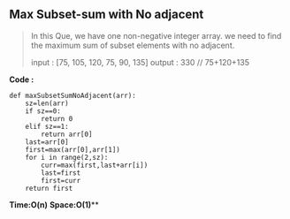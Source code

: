 ﻿

## Max Subset-sum with No adjacent

> In this Que, we have one non-negative integer array. we need to find the maximum sum of subset elements with no adjacent. 
> 
> input : [75, 105, 120, 75, 90, 135]
>  output : 	330		 // 75+120+135

**Code :**

    def maxSubsetSumNoAdjacent(arr):
        sz=len(arr)
    	if sz==0:
    		return 0
    	elif sz==1:
    		return arr[0]
    	last=arr[0]
    	first=max(arr[0],arr[1])
    	for i in range(2,sz):
    		curr=max(first,last+arr[i])
    		last=first
    		first=curr
    	return first

**Time:O(n)**
**Space:O(1)****
